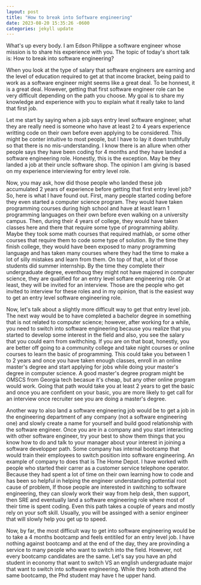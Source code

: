 ```yaml
---
layout: post
title: "How to break into Software engineering"
date: 2023-08-20 15:35:26 -0600
categories: jekyll update
---
```



What's up every body. I am Edson Philippe a software engineer whose mission is to share his experience with you. The topic of today's short talk is: How to break into software engineering?

When you look at the type of salary that software engineers are earning and the level of education required to get at that income bracket, being paid to work as a
software engineer might seems like a great deal. To be honnest, it is a great deal. However, getting that first software engineer role can be very difficult depending
on the path you choose. My goal is to share my knowledge and experience with you to explain what it really take to land that first job.

Let me start by saying when a job says entry level software engineer, what they are really need is someone who have at least 2 to 4 years experience writting code on their own before even applying to be considered. This might be conter intuitive to most people, but I have to lay it down truthfully so that there is no mis-understanding. I know there is an allure when other people says they have been coding for 4 months and they have landed a software engineering role. Honestly, this is the exception. May be they landed a job at their uncle software shop. The opinion I am giving is based on my experience interviewing for entry level role. 

Now, you may ask, how did those people who landed these job accumulated 2 years of experience before getting that first entry level job? So, here is what I have found out. First, many people started coding before they even started a computer science program. They would have taken programming courses during high school and have at least learn 1 programming languages on their own before even walking on a university campus. Then, during their 4 years of college, they would have taken classes here and there that require some type of programming ability. Maybe they took some math courses that required mathlab, or some other courses that require them to code some type of solution. By the time they finish college, they would have been exposed to many programming language and has taken many courses where they had the time to make a lot of silly mistakes and learn from them. On top of that, a lot of those students did summer internship. By the time they complete their undergraduate degree, eventhoug they might not have majored in computer science, they are qualified for an entry level softare engineering role. Or at least, they will be invited for an interview. Those are the people who get invited to interview for these roles and in my opinion, that is the easiest way to get an entry level software engineering role. 

Now, let's talk about a slightly more difficult way to get that entry level job. The next way would be to have completed a bachelor degree in something that is not related to computer science; however, after working for a while, you need to switch into software engineering because you realize that you started to develop some interest in the field and also, you see the salary that you could earn from swithching. If you are on that boat, honestly, you are better off going to a community college and take night courses or online courses to learn the basic of programming. This could take you between 1 to 2 years and once you have taken enough classes, enroll in an online master's degree and start applying for jobs while doing your master's degree in computer science. A good master's degree program might be OMSCS from Georgia tech becasue it's cheap, but any other online program would work. Going that path would take you at least 2 years to get the basic and once you are confident on your basic, you are more likely to get call for an interview once recruiter see you are doing a master's degree.

Another way to also land a software engineering job would be to get a job in the engineering department of any company (not a software engineering one) and slowly create a name for yourself and build good relationship with the software engineer. Once you are in a company and you start interacting with other software engineer, try your best to show them things that you know how to do and talk to your manager about your interest in joining a software developper path. Some company has internal bootcamp that would train their employees to switch position into software engineering. An example of company to does that is The Home Depot. I have worked with people who started their carrer as a customer service telephone operator. Because they had spent a lot of time on their own learning how to code and has been so helpful in helping the engineer understanding pottential  root cause of problem, If those people are interested in switching to software engineering, they can slowly work their way from help desk, then support, then SRE and eventually land a software engineering role where most of their time is spent coding. Even this path takes a couple of years and mostly rely on your soft skill. Usually, you will be assinged with a senior engineer that will slowly help you get up to speed.

Now, by far, the most difficult way to get into software engineering would be to take a 4 months bootcamp and feels entitiled for an entry level job. I have nothing against bootcamp and at the end of the day, they are provinding a service to many people who want to switch into the field. However, not every bootcamp candidates are the same. Let's say you have an phd student in economy that want to switch VS an english undergraduate major that want to switch into software engineering. While they both attend the same bootcamp, the Phd student may have t he upper hand.
